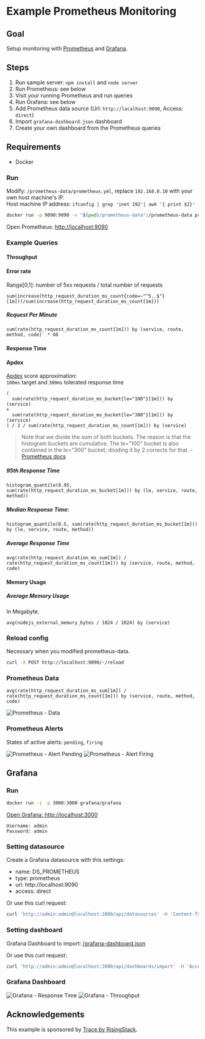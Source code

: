 # Example Prometheus Monitoring

## Goal

Setup monitoring with [Prometheus](https://prometheus.io) and [Grafana](https://grafana.com).

## Steps

1. Run sample server: `npm install` and `node server`
2. Run Prometheus: see below
3. Visit your running Prometheus and run queries
4. Run Grafana: see below
5. Add Prometheus data source (Url: `http://localhost:9090`, Access: `direct`)
6. Import `grafana-dashboard.json` dashboard
7. Create your own dashboard from the Prometheus queries

## Requirements

- Docker

### Run

Modify: `/prometheus-data/prometheus.yml`, replace `192.168.0.10` with your own host machine's IP.  
Host machine IP address: `ifconfig | grep 'inet 192'| awk '{ print $2}'`

```sh
docker run -p 9090:9090 -v "$(pwd)/prometheus-data":/prometheus-data prom/prometheus --config.file=/prometheus-data/prometheus.yml
```

Open Prometheus: [http://localhost:9090](http://localhost:9090/graph)

### Example Queries

#### Throughput

#### Error rate

Range[0,1]: number of 5xx requests / total number of requests

```
sum(increase(http_request_duration_ms_count{code=~"^5..$"}[1m]))/sum(increase(http_request_duration_ms_count[1m]))
```

##### Request Per Minute

```
sum(rate(http_request_duration_ms_count[1m])) by (service, route, method, code)  * 60
```

#### Response Time

#### Apdex

[Apdex](https://en.wikipedia.org/wiki/Apdex) score approximation:  
`100ms` target and `300ms` tolerated response time

```
(
  sum(rate(http_request_duration_ms_bucket{le="100"}[1m])) by (service)
+
  sum(rate(http_request_duration_ms_bucket{le="300"}[1m])) by (service)
) / 2 / sum(rate(http_request_duration_ms_count[1m])) by (service)
```

> Note that we divide the sum of both buckets. The reason is that the histogram buckets are cumulative. The le="100" bucket is also contained in the le="300" bucket; dividing it by 2 corrects for that. - [Prometheus docs](https://prometheus.io/docs/practices/histograms/#apdex-score)

##### 95th Response Time

```
histogram_quantile(0.95, sum(rate(http_request_duration_ms_bucket[1m])) by (le, service, route, method))
```

##### Median Response Time:

```
histogram_quantile(0.5, sum(rate(http_request_duration_ms_bucket[1m])) by (le, service, route, method))
```

##### Average Response Time

```
avg(rate(http_request_duration_ms_sum[1m]) / rate(http_request_duration_ms_count[1m])) by (service, route, method, code)
```

#### Memory Usage

##### Average Memory Usage

In Megabyte.

```
avg(nodejs_external_memory_bytes / 1024 / 1024) by (service)
```

### Reload config

Necessary when you modified prometheus-data.

```sh
curl -X POST http://localhost:9090/-/reload
```

### Prometheus Data

```
avg(rate(http_request_duration_ms_sum[1m]) / rate(http_request_duration_ms_count[1m])) by (service, route, method, code)
```

![Prometheus - Data](/images/prometheus-data.png)

### Prometheus Alerts

States of active alerts: `pending`, `firing`

![Prometheus - Alert Pending](/images/prometheus-alert-pending.png)
![Prometheus - Alert Firing](/images/prometheus-alert-firing.png)

## Grafana

### Run

```sh
docker run -i -p 3000:3000 grafana/grafana
```

[Open Grafana: http://localhost:3000](http://localhost:3000)

```
Username: admin
Password: admin
```

### Setting datasource

Create a Grafana datasource with this settings:

- name: DS_PROMETHEUS
- type: prometheus
- url: http://localhost:9090
- access: direct

Or use this curl request:

```sh
curl 'http://admin:admin@localhost:3000/api/datasources' -H 'Content-Type: application/json;charset=UTF-8' -H 'Accept: application/json, text/plain, */*' --data-binary '{"name":"DS_PROMETHEUS","type":"prometheus","url":"http://localhost:9090","access":"direct","jsonData":{"keepCookies":[]},"secureJsonFields":{}}' --compressed
```

### Setting dashboard

Grafana Dashboard to import: [/grafana-dashboard.json](/grafana-dashboard.json)

Or use this curl request:

```sh
curl 'http://admin:admin@localhost:3000/api/dashboards/import' -H 'Accept-Encoding: gzip, deflate' -H 'Content-Type: application/json;charset=UTF-8' -H 'Accept: application/json, text/plain, */*' --data-binary '%{copy and paste grafana-dashboard.json}' --compressed
```

### Grafana Dashboard

![Grafana - Response Time](/images/grafana-response-time.png)
![Grafana - Throughput](/images/grafana-throughput.png)

## Acknowledgements

This example is sponsored by [Trace by RisingStack](https://trace.risingstack.com).
